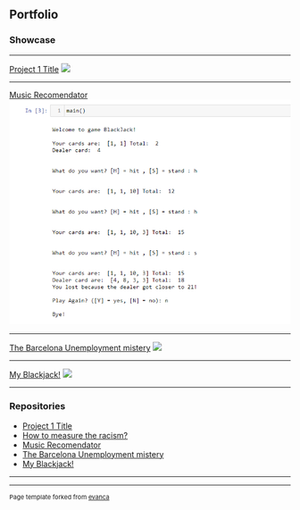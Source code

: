 ## Portfolio

### Showcase 

---

[Project 1 Title](http://example.com/)
<img src="images/dummy_thumbnail.jpg?raw=true"/>

---

[Music Recomendator](https://github.com/FelipSamitier/Project3-Music_Recommendator)
<img src="images//project1 code.png?raw=true"/>

---
[The Barcelona Unemployment mistery](https://github.com/FelipSamitier/Project-Week-2-Barcelona)
<img src="images/dummy_thumbnail.jpg?raw=true"/>

---
[My Blackjack!](https://github.com/FelipSamitier/Project1-My_Blackjack.git)
<img src="images/dummy_thumbnail.jpg?raw=true"/>

---

### Repositories

- [Project 1 Title](http://example.com/)
- [How to measure the racism?](https://github.com/FelipSamitier/Project-Week-5-Your-Own-Project)
- [Music Recomendator](https://github.com/FelipSamitier/Project3-Music_Recommendator)
- [The Barcelona Unemployment mistery](https://github.com/FelipSamitier/Project-Week-2-Barcelona)
- [My Blackjack!](https://github.com/FelipSamitier/Project1-My_Blackjack.git)

---




---
<p style="font-size:11px">Page template forked from <a href="https://github.com/evanca/quick-portfolio">evanca</a></p>
<!-- Remove above link if you don't want to attibute -->
